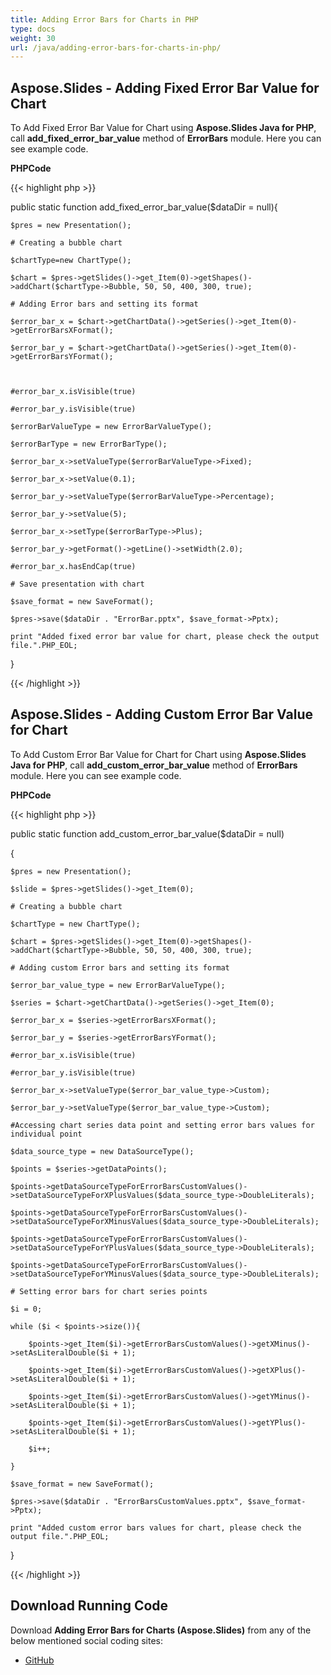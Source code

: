 ```yaml
---
title: Adding Error Bars for Charts in PHP
type: docs
weight: 30
url: /java/adding-error-bars-for-charts-in-php/
---
```


## **Aspose.Slides - Adding Fixed Error Bar Value for Chart**
To Add Fixed Error Bar Value for Chart using **Aspose.Slides Java for PHP**, call **add_fixed_error_bar_value** method of **ErrorBars** module. Here you can see example code.

**PHPCode**

{{< highlight php >}}

 public static function add_fixed_error_bar_value($dataDir = null){

    $pres = new Presentation();

    # Creating a bubble chart

    $chartType=new ChartType();

    $chart = $pres->getSlides()->get_Item(0)->getShapes()->addChart($chartType->Bubble, 50, 50, 400, 300, true);

    # Adding Error bars and setting its format

    $error_bar_x = $chart->getChartData()->getSeries()->get_Item(0)->getErrorBarsXFormat();

    $error_bar_y = $chart->getChartData()->getSeries()->get_Item(0)->getErrorBarsYFormat();



    #error_bar_x.isVisible(true)

    #error_bar_y.isVisible(true)

    $errorBarValueType = new ErrorBarValueType();

    $errorBarType = new ErrorBarType();

    $error_bar_x->setValueType($errorBarValueType->Fixed);

    $error_bar_x->setValue(0.1);

    $error_bar_y->setValueType($errorBarValueType->Percentage);

    $error_bar_y->setValue(5);

    $error_bar_x->setType($errorBarType->Plus);

    $error_bar_y->getFormat()->getLine()->setWidth(2.0);

    #error_bar_x.hasEndCap(true)

    # Save presentation with chart

    $save_format = new SaveFormat();

    $pres->save($dataDir . "ErrorBar.pptx", $save_format->Pptx);

    print "Added fixed error bar value for chart, please check the output file.".PHP_EOL;


}

{{< /highlight >}}
## **Aspose.Slides - Adding Custom Error Bar Value for Chart**
To Add Custom Error Bar Value for Chart for Chart using **Aspose.Slides Java for PHP**, call **add_custom_error_bar_value** method of **ErrorBars** module. Here you can see example code.

**PHPCode**

{{< highlight php >}}

 public static function add_custom_error_bar_value($dataDir = null)

{

    $pres = new Presentation();

    $slide = $pres->getSlides()->get_Item(0);

    # Creating a bubble chart

    $chartType = new ChartType();

    $chart = $pres->getSlides()->get_Item(0)->getShapes()->addChart($chartType->Bubble, 50, 50, 400, 300, true);

    # Adding custom Error bars and setting its format

    $error_bar_value_type = new ErrorBarValueType();

    $series = $chart->getChartData()->getSeries()->get_Item(0);

    $error_bar_x = $series->getErrorBarsXFormat();

    $error_bar_y = $series->getErrorBarsYFormat();

    #error_bar_x.isVisible(true)

    #error_bar_y.isVisible(true)

    $error_bar_x->setValueType($error_bar_value_type->Custom);

    $error_bar_y->setValueType($error_bar_value_type->Custom);

    #Accessing chart series data point and setting error bars values for individual point

    $data_source_type = new DataSourceType();

    $points = $series->getDataPoints();

    $points->getDataSourceTypeForErrorBarsCustomValues()->setDataSourceTypeForXPlusValues($data_source_type->DoubleLiterals);

    $points->getDataSourceTypeForErrorBarsCustomValues()->setDataSourceTypeForXMinusValues($data_source_type->DoubleLiterals);

    $points->getDataSourceTypeForErrorBarsCustomValues()->setDataSourceTypeForYPlusValues($data_source_type->DoubleLiterals);

    $points->getDataSourceTypeForErrorBarsCustomValues()->setDataSourceTypeForYMinusValues($data_source_type->DoubleLiterals);

    # Setting error bars for chart series points

    $i = 0;

    while ($i < $points->size()){

        $points->get_Item($i)->getErrorBarsCustomValues()->getXMinus()->setAsLiteralDouble($i + 1);

        $points->get_Item($i)->getErrorBarsCustomValues()->getXPlus()->setAsLiteralDouble($i + 1);

        $points->get_Item($i)->getErrorBarsCustomValues()->getYMinus()->setAsLiteralDouble($i + 1);

        $points->get_Item($i)->getErrorBarsCustomValues()->getYPlus()->setAsLiteralDouble($i + 1);

        $i++;

    }

    $save_format = new SaveFormat();

    $pres->save($dataDir . "ErrorBarsCustomValues.pptx", $save_format->Pptx);

    print "Added custom error bars values for chart, please check the output file.".PHP_EOL;

}

{{< /highlight >}}
## **Download Running Code**
Download **Adding Error Bars for Charts (Aspose.Slides)** from any of the below mentioned social coding sites:

- [GitHub](https://github.com/aspose-slides/Aspose.Slides-for-Java/blob/master/Plugins/Aspose_Slides_Java_for_PHP/src/aspose/slides/WorkingWithCharts/ErrorBars.php)
